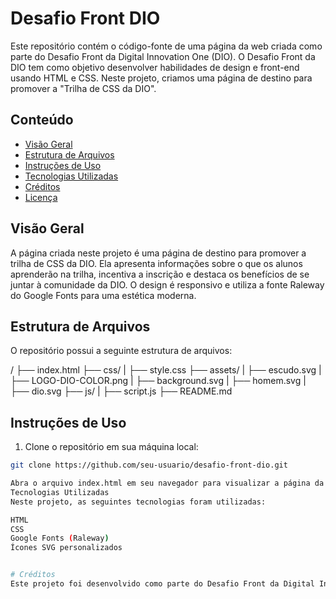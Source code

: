 # Desafio Front DIO

Este repositório contém o código-fonte de uma página da web criada como parte do Desafio Front da Digital Innovation One (DIO). O Desafio Front da DIO tem como objetivo desenvolver habilidades de design e front-end usando HTML e CSS. Neste projeto, criamos uma página de destino para promover a "Trilha de CSS da DIO".

## Conteúdo

- [Visão Geral](#visão-geral)
- [Estrutura de Arquivos](#estrutura-de-arquivos)
- [Instruções de Uso](#instruções-de-uso)
- [Tecnologias Utilizadas](#tecnologias-utilizadas)
- [Créditos](#créditos)
- [Licença](#licença)

## Visão Geral

A página criada neste projeto é uma página de destino para promover a trilha de CSS da DIO. Ela apresenta informações sobre o que os alunos aprenderão na trilha, incentiva a inscrição e destaca os benefícios de se juntar à comunidade da DIO. O design é responsivo e utiliza a fonte Raleway do Google Fonts para uma estética moderna.

## Estrutura de Arquivos

O repositório possui a seguinte estrutura de arquivos:

/
├── index.html
├── css/
| ├── style.css
├── assets/
| ├── escudo.svg
| ├── LOGO-DIO-COLOR.png
| ├── background.svg
| ├── homem.svg
| ├── dio.svg
├── js/
| ├── script.js
├── README.md

## Instruções de Uso

1. Clone o repositório em sua máquina local:

```bash
git clone https://github.com/seu-usuario/desafio-front-dio.git

Abra o arquivo index.html em seu navegador para visualizar a página da web.
Tecnologias Utilizadas
Neste projeto, as seguintes tecnologias foram utilizadas:

HTML
CSS
Google Fonts (Raleway)
Ícones SVG personalizados


# Créditos
Este projeto foi desenvolvido como parte do Desafio Front da Digital Innovation One (DIO). A página foi criada com base nas diretrizes fornecidas no desafio.

